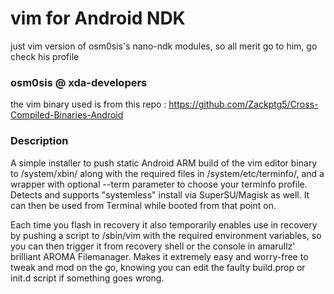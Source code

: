 # vim for Android NDK
just vim version of osm0sis's nano-ndk modules, so all merit go to him, go check his profile
### osm0sis @ xda-developers

the vim binary used is from this repo : https://github.com/Zackptg5/Cross-Compiled-Binaries-Android 


### Description
A simple installer to push static Android ARM build of the vim editor binary to /system/xbin/ along with the required files in /system/etc/terminfo/, and a wrapper with optional --term parameter to choose your terminfo profile. Detects and supports "systemless" install via SuperSU/Magisk as well. It can then be used from Terminal while booted from that point on.

Each time you flash in recovery it also temporarily enables use in recovery by pushing a script to /sbin/vim with the required environment variables, so you can then trigger it from recovery shell or the console in amarullz' brilliant AROMA Filemanager. Makes it extremely easy and worry-free to tweak and mod on the go, knowing you can edit the faulty build.prop or init.d script if something goes wrong.
